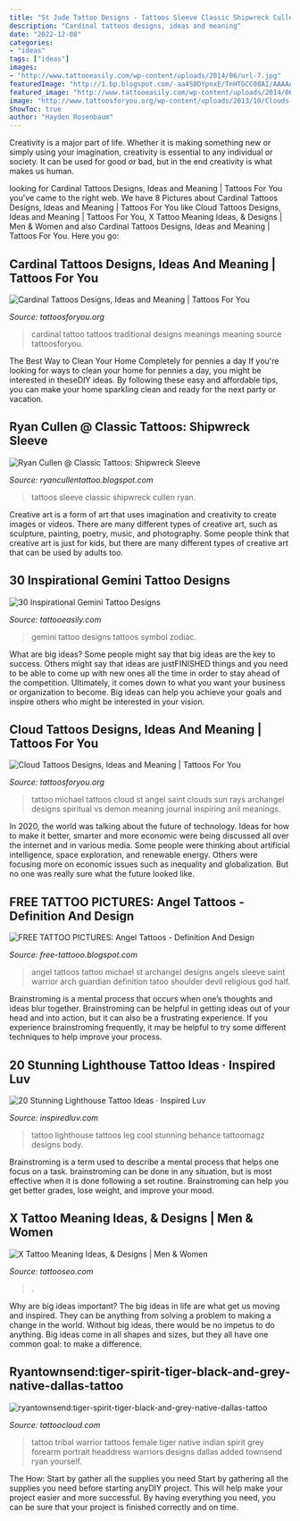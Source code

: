 ```yaml
---
title: "St Jude Tattoo Designs - Tattoos Sleeve Classic Shipwreck Cullen Ryan"
description: "Cardinal tattoos designs, ideas and meaning"
date: "2022-12-08"
categories:
- "ideas"
tags: ["ideas"]
images:
- "http://www.tattooeasily.com/wp-content/uploads/2014/06/url-7.jpg"
featuredImage: "http://1.bp.blogspot.com/-aa4S0DYpnxE/TnHTGCC08AI/AAAAAAAAAYY/tr2VmJj18jc/s1600/angel+tattoos+-st-michael-tattoo.jpg"
featured_image: "http://www.tattooeasily.com/wp-content/uploads/2014/06/url-7.jpg"
image: "http://www.tattoosforyou.org/wp-content/uploads/2013/10/Clouds-With-Sun-Rays-Tattoo.jpg"
ShowToc: true
author: "Hayden Rosenbaum"
---
```



Creativity is a major part of life. Whether it is making something new or simply using your imagination, creativity is essential to any individual or society. It can be used for good or bad, but in the end creativity is what makes us human.

	

		
looking for Cardinal Tattoos Designs, Ideas and Meaning | Tattoos For You you've came to the right web. We have 8 Pictures about Cardinal Tattoos Designs, Ideas and Meaning | Tattoos For You like Cloud Tattoos Designs, Ideas and Meaning | Tattoos For You, X Tattoo Meaning Ideas, &amp; Designs | Men &amp; Women and also Cardinal Tattoos Designs, Ideas and Meaning | Tattoos For You. Here you go:
		
    
## Cardinal Tattoos Designs, Ideas And Meaning | Tattoos For You

<img loading=lazy src="https://www.tattoosforyou.org/wp-content/uploads/2016/05/Traditional-Cardinal-Tattoo.jpg" onerror="this.onerror=null;this.src='https://tse3.mm.bing.net/th?id=OIP.P5wF2ySfz5O5QO8EomzQhQHaK2&amp;pid=15.1';" alt="Cardinal Tattoos Designs, Ideas and Meaning | Tattoos For You">

_Source: tattoosforyou.org_

>cardinal tattoo tattoos traditional designs meanings meaning source tattoosforyou. 

	

The Best Way to Clean Your Home Completely for pennies a day
If you're looking for ways to clean your home for pennies a day, you might be interested in theseDIY ideas. By following these easy and affordable tips, you can make your home sparkling clean and ready for the next party or vacation.

    
## Ryan Cullen @ Classic Tattoos: Shipwreck Sleeve

<img loading=lazy src="http://3.bp.blogspot.com/-Usb7_naNI4Y/UAAtx7p5N_I/AAAAAAAAAUI/bwH6IkBgGPE/s1600/shipwreck3.jpg" onerror="this.onerror=null;this.src='https://tse4.mm.bing.net/th?id=OIP.FxEuomyJ1faGoxv0HnA1fwHaLG&amp;pid=15.1';" alt="Ryan Cullen @ Classic Tattoos: Shipwreck Sleeve">

_Source: ryancullentattoo.blogspot.com_

>tattoos sleeve classic shipwreck cullen ryan. 

	

Creative art is a form of art that uses imagination and creativity to create images or videos. There are many different types of creative art, such as sculpture, painting, poetry, music, and photography. Some people think that creative art is just for kids, but there are many different types of creative art that can be used by adults too.

    
## 30 Inspirational Gemini Tattoo Designs

<img loading=lazy src="http://www.tattooeasily.com/wp-content/uploads/2014/06/url-7.jpg" onerror="this.onerror=null;this.src='https://tse4.mm.bing.net/th?id=OIP.XLzXG6P_rEbq9w1kr5F-ogHaJz&amp;pid=15.1';" alt="30 Inspirational Gemini Tattoo Designs">

_Source: tattooeasily.com_

>gemini tattoo designs tattoos symbol zodiac. 

	

What are big ideas?
Some people might say that big ideas are the key to success. Others might say that ideas are justFINISHED things and you need to be able to come up with new ones all the time in order to stay ahead of the competition. Ultimately, it comes down to what you want your business or organization to become. Big ideas can help you achieve your goals and inspire others who might be interested in your vision.

    
## Cloud Tattoos Designs, Ideas And Meaning | Tattoos For You

<img loading=lazy src="http://www.tattoosforyou.org/wp-content/uploads/2013/10/Clouds-With-Sun-Rays-Tattoo.jpg" onerror="this.onerror=null;this.src='https://tse4.mm.bing.net/th?id=OIP.iCPqcbZ86okZGrideLguJQHaJ7&amp;pid=15.1';" alt="Cloud Tattoos Designs, Ideas and Meaning | Tattoos For You">

_Source: tattoosforyou.org_

>tattoo michael tattoos cloud st angel saint clouds sun rays archangel designs spiritual vs demon meaning journal inspiring anil meanings. 

	

In 2020, the world was talking about the future of technology. Ideas for how to make it better, smarter and more economic were being discussed all over the internet and in various media. Some people were thinking about artificial intelligence, space exploration, and renewable energy. Others were focusing more on economic issues such as inequality and globalization. But no one was really sure what the future looked like.

    
## FREE TATTOO PICTURES: Angel Tattoos - Definition And Design

<img loading=lazy src="http://1.bp.blogspot.com/-aa4S0DYpnxE/TnHTGCC08AI/AAAAAAAAAYY/tr2VmJj18jc/s1600/angel+tattoos+-st-michael-tattoo.jpg" onerror="this.onerror=null;this.src='https://tse3.mm.bing.net/th?id=OIP.iTK7OJT-Na3Jgf4JGJxI-wHaNz&amp;pid=15.1';" alt="FREE TATTOO PICTURES: Angel Tattoos - Definition And Design">

_Source: free-tattooo.blogspot.com_

>angel tattoos tattoo michael st archangel designs angels sleeve saint warrior arch guardian definition tatoo shoulder devil religious god half. 

	

Brainstroming is a mental process that occurs when one’s thoughts and ideas blur together. Brainstroming can be helpful in getting ideas out of your head and into action, but it can also be a frustrating experience. If you experience brainstroming frequently, it may be helpful to try some different techniques to help improve your process.

    
## 20 Stunning Lighthouse Tattoo Ideas · Inspired Luv

<img loading=lazy src="http://www.inspiredluv.com/wp-content/uploads/2016/12/Cool-lighthouse-leg-tattoo.jpg" onerror="this.onerror=null;this.src='https://tse2.mm.bing.net/th?id=OIP.1eN77-wJuHGB21OjhoWgQQHaK7&amp;pid=15.1';" alt="20 Stunning Lighthouse Tattoo Ideas · Inspired Luv">

_Source: inspiredluv.com_

>tattoo lighthouse tattoos leg cool stunning behance tattoomagz designs body. 

	

Brainstroming is a term used to describe a mental process that helps one focus on a task. brainstroming can be done in any situation, but is most effective when it is done following a set routine. Brainstroming can help you get better grades, lose weight, and improve your mood.

    
## X Tattoo Meaning Ideas, &amp; Designs | Men &amp; Women

<img loading=lazy src="https://www.tattooseo.com/wp-content/uploads/2017/03/X-Tattoo-Meaning-9.jpg" onerror="this.onerror=null;this.src='https://tse3.mm.bing.net/th?id=OIP.axsCyr3tbijTi5El4mipwAAAAA&amp;pid=15.1';" alt="X Tattoo Meaning Ideas, &amp; Designs | Men &amp; Women">

_Source: tattooseo.com_

>. 

	

Why are big ideas important?
The big ideas in life are what get us moving and inspired. They can be anything from solving a problem to making a change in the world. Without big ideas, there would be no impetus to do anything. Big ideas come in all shapes and sizes, but they all have one common goal: to make a difference.

    
## Ryantownsend:tiger-spirit-tiger-black-and-grey-native-dallas-tattoo

<img loading=lazy src="https://tattoocloud.com/system/images/tatties/000/090/561/web/phone_upload.jpg?1497028589" onerror="this.onerror=null;this.src='https://tse2.mm.bing.net/th?id=OIP.rcNWYPkRyFaZZZJye_yLFgHaJ4&amp;pid=15.1';" alt="ryantownsend:tiger-spirit-tiger-black-and-grey-native-dallas-tattoo">

_Source: tattoocloud.com_

>tattoo tribal warrior tattoos female tiger native indian spirit grey forearm portrait headdress warriors designs dallas added townsend ryan yourself. 

	

The How: Start by gather all the supplies you need
Start by gathering all the supplies you need before starting anyDIY project. This will help make your project easier and more successful. By having everything you need, you can be sure that your project is finished correctly and on time.

